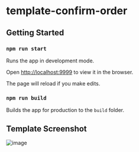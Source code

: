# template-confirm-order

## Getting Started

### `npm run start`

Runs the app in development mode.

Open [http://localhost:9999](http://localhost:9999) to view it in the browser.

The page will reload if you make edits.

### `npm run build`

Builds the app for production to the `build` folder.

## Template Screenshot

![image](https://user-images.githubusercontent.com/677114/70135294-bee06700-16c4-11ea-8034-7b299b3d6bd9.png)
